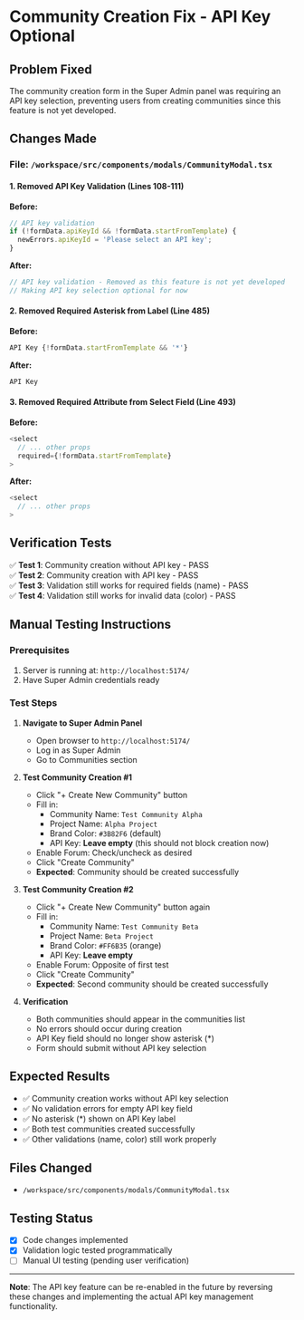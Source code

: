 # Community Creation Fix - API Key Optional

## Problem Fixed
The community creation form in the Super Admin panel was requiring an API key selection, preventing users from creating communities since this feature is not yet developed.

## Changes Made

### File: `/workspace/src/components/modals/CommunityModal.tsx`

#### 1. Removed API Key Validation (Lines 108-111)
**Before:**
```javascript
// API key validation
if (!formData.apiKeyId && !formData.startFromTemplate) {
  newErrors.apiKeyId = 'Please select an API key';
}
```

**After:**
```javascript
// API key validation - Removed as this feature is not yet developed
// Making API key selection optional for now
```

#### 2. Removed Required Asterisk from Label (Line 485)
**Before:**
```javascript
API Key {!formData.startFromTemplate && '*'}
```

**After:**
```javascript
API Key
```

#### 3. Removed Required Attribute from Select Field (Line 493)
**Before:**
```javascript
<select
  // ... other props
  required={!formData.startFromTemplate}
>
```

**After:**
```javascript
<select
  // ... other props
>
```

## Verification Tests
✅ **Test 1**: Community creation without API key - PASS  
✅ **Test 2**: Community creation with API key - PASS  
✅ **Test 3**: Validation still works for required fields (name) - PASS  
✅ **Test 4**: Validation still works for invalid data (color) - PASS  

## Manual Testing Instructions

### Prerequisites
1. Server is running at: `http://localhost:5174/`
2. Have Super Admin credentials ready

### Test Steps
1. **Navigate to Super Admin Panel**
   - Open browser to `http://localhost:5174/`
   - Log in as Super Admin
   - Go to Communities section

2. **Test Community Creation #1**
   - Click "+ Create New Community" button
   - Fill in:
     - Community Name: `Test Community Alpha`
     - Project Name: `Alpha Project`
     - Brand Color: `#3B82F6` (default)
     - API Key: **Leave empty** (this should not block creation now)
   - Enable Forum: Check/uncheck as desired
   - Click "Create Community"
   - **Expected**: Community should be created successfully

3. **Test Community Creation #2**
   - Click "+ Create New Community" button again
   - Fill in:
     - Community Name: `Test Community Beta`
     - Project Name: `Beta Project`
     - Brand Color: `#FF6B35` (orange)
     - API Key: **Leave empty**
   - Enable Forum: Opposite of first test
   - Click "Create Community"
   - **Expected**: Second community should be created successfully

4. **Verification**
   - Both communities should appear in the communities list
   - No errors should occur during creation
   - API Key field should no longer show asterisk (*)
   - Form should submit without API key selection

## Expected Results
- ✅ Community creation works without API key selection
- ✅ No validation errors for empty API key field
- ✅ No asterisk (*) shown on API Key label
- ✅ Both test communities created successfully
- ✅ Other validations (name, color) still work properly

## Files Changed
- `/workspace/src/components/modals/CommunityModal.tsx`

## Testing Status
- [x] Code changes implemented
- [x] Validation logic tested programmatically
- [ ] Manual UI testing (pending user verification)

---

**Note**: The API key feature can be re-enabled in the future by reversing these changes and implementing the actual API key management functionality.